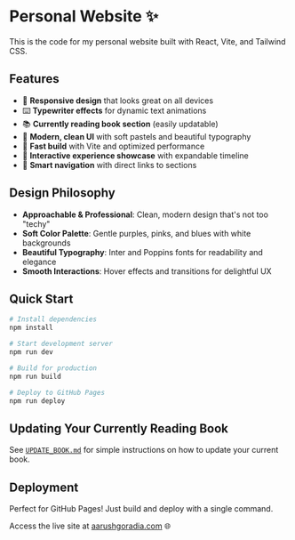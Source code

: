 # Personal Website ✨

This is the code for my personal website built with React, Vite, and Tailwind CSS.

## Features
- 📱 **Responsive design** that looks great on all devices
- ⌨️ **Typewriter effects** for dynamic text animations
- 📚 **Currently reading book section** (easily updatable)
- 🎨 **Modern, clean UI** with soft pastels and beautiful typography
- 🚀 **Fast build** with Vite and optimized performance
- 💼 **Interactive experience showcase** with expandable timeline
- 🎯 **Smart navigation** with direct links to sections

## Design Philosophy
- **Approachable & Professional**: Clean, modern design that's not too "techy"
- **Soft Color Palette**: Gentle purples, pinks, and blues with white backgrounds
- **Beautiful Typography**: Inter and Poppins fonts for readability and elegance
- **Smooth Interactions**: Hover effects and transitions for delightful UX

## Quick Start

```bash
# Install dependencies
npm install

# Start development server
npm run dev

# Build for production
npm run build

# Deploy to GitHub Pages
npm run deploy
```

## Updating Your Currently Reading Book

See [`UPDATE_BOOK.md`](UPDATE_BOOK.md) for simple instructions on how to update your current book.

## Deployment

Perfect for GitHub Pages! Just build and deploy with a single command.

Access the live site at [aarushgoradia.com](https://aarushgoradia.com) 🌐